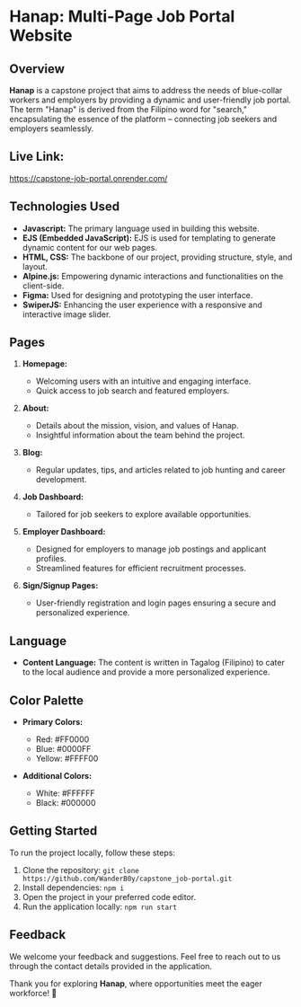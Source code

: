 # Hanap: Multi-Page Job Portal Website

## Overview

**Hanap** is a capstone project that aims to address the needs of blue-collar workers and employers by providing a dynamic and user-friendly job portal. The term "Hanap" is derived from the Filipino word for "search," encapsulating the essence of the platform – connecting job seekers and employers seamlessly.

## Live Link:
https://capstone-job-portal.onrender.com/

## Technologies Used

- **Javascript:** The primary language used in building this website.
- **EJS (Embedded JavaScript):** EJS is used for templating to generate dynamic content for our web pages.
- **HTML, CSS:** The backbone of our project, providing structure, style, and layout.
- **Alpine.js:** Empowering dynamic interactions and functionalities on the client-side.
- **Figma:** Used for designing and prototyping the user interface.
- **SwiperJS:** Enhancing the user experience with a responsive and interactive image slider.

## Pages

1. **Homepage:**
   - Welcoming users with an intuitive and engaging interface.
   - Quick access to job search and featured employers.

2. **About:**
   - Details about the mission, vision, and values of Hanap.
   - Insightful information about the team behind the project.

3. **Blog:**
   - Regular updates, tips, and articles related to job hunting and career development.

4. **Job Dashboard:**
   - Tailored for job seekers to explore available opportunities.

5. **Employer Dashboard:**
   - Designed for employers to manage job postings and applicant profiles.
   - Streamlined features for efficient recruitment processes.

6. **Sign/Signup Pages:**
   - User-friendly registration and login pages ensuring a secure and personalized experience.

## Language

- **Content Language:** The content is written in Tagalog (Filipino) to cater to the local audience and provide a more personalized experience.

## Color Palette

- **Primary Colors:**
  - Red: #FF0000
  - Blue: #0000FF
  - Yellow: #FFFF00

- **Additional Colors:**
  - White: #FFFFFF
  - Black: #000000

## Getting Started

To run the project locally, follow these steps:

1. Clone the repository: `git clone https://github.com/WanderB0y/capstone_job-portal.git`
2. Install dependencies: `npm i`
3. Open the project in your preferred code editor.
4. Run the application locally: `npm run start`


## Feedback

We welcome your feedback and suggestions. Feel free to reach out to us through the contact details provided in the application.

Thank you for exploring **Hanap**, where opportunities meet the eager workforce! 🚀
